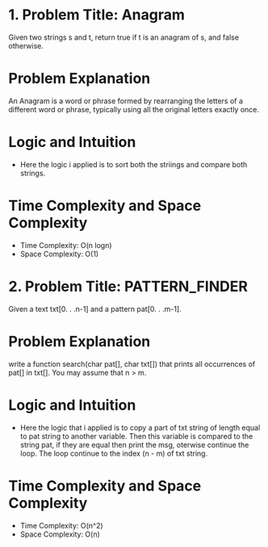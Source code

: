 # 1. Problem Title: Anagram

Given two strings s and t, return true if t is an anagram of s, and false otherwise.

# Problem Explanation

An Anagram is a word or phrase formed by rearranging the letters of a different word or phrase, typically using all the original letters exactly once.

# Logic and Intuition

- Here the logic i applied is to sort both the striings and compare both strings.

# Time Complexity and Space Complexity

- Time Complexity: O(n logn)
- Space Complexity: O(1)

# 2. Problem Title: PATTERN_FINDER

Given a text txt[0. . .n-1] and a pattern pat[0. . .m-1].

# Problem Explanation

write a function search(char pat[], char txt[]) that prints all occurrences of pat[] in txt[].
You may assume that n > m.

# Logic and Intuition

- Here the logic that i applied is to copy a part of txt string of length equal to pat string to another variable. Then this variable is compared to the string pat, if they are equal then print the msg, oterwise continue the loop. The loop continue to the index (n - m) of txt string.

# Time Complexity and Space Complexity

- Time Complexity: O(n^2)
- Space Complexity: O(n)
